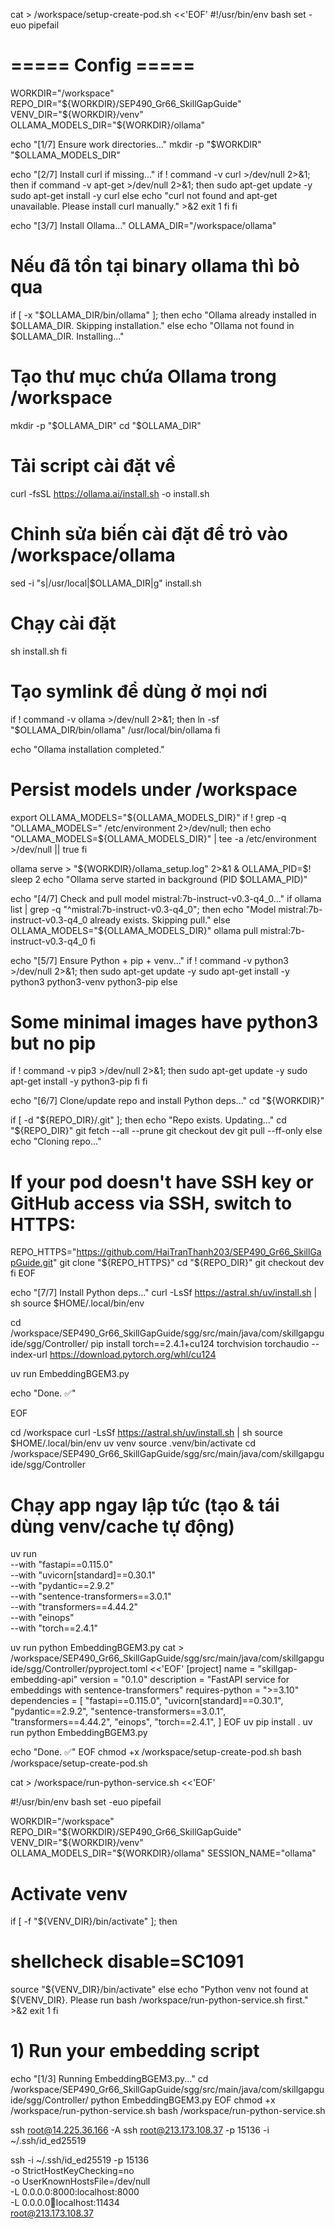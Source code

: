 cat > /workspace/setup-create-pod.sh <<'EOF'
#!/usr/bin/env bash
set -euo pipefail

# ===== Config =====
WORKDIR="/workspace"
REPO_DIR="${WORKDIR}/SEP490_Gr66_SkillGapGuide"
VENV_DIR="${WORKDIR}/venv"
OLLAMA_MODELS_DIR="${WORKDIR}/ollama"

echo "[1/7] Ensure work directories..."
mkdir -p "$WORKDIR" "$OLLAMA_MODELS_DIR"

echo "[2/7] Install curl if missing..."
if ! command -v curl >/dev/null 2>&1; then
  if command -v apt-get >/dev/null 2>&1; then
    sudo apt-get update -y
    sudo apt-get install -y curl
  else
    echo "curl not found and apt-get unavailable. Please install curl manually." >&2
    exit 1
  fi
fi

echo "[3/7] Install Ollama..."
OLLAMA_DIR="/workspace/ollama"

# Nếu đã tồn tại binary ollama thì bỏ qua
if [ -x "$OLLAMA_DIR/bin/ollama" ]; then
  echo "Ollama already installed in $OLLAMA_DIR. Skipping installation."
else
  echo "Ollama not found in $OLLAMA_DIR. Installing..."
  
  # Tạo thư mục chứa Ollama trong /workspace
  mkdir -p "$OLLAMA_DIR"
  cd "$OLLAMA_DIR"

  # Tải script cài đặt về
  curl -fsSL https://ollama.ai/install.sh -o install.sh
  
  # Chỉnh sửa biến cài đặt để trỏ vào /workspace/ollama
  sed -i "s|/usr/local|$OLLAMA_DIR|g" install.sh

  # Chạy cài đặt
  sh install.sh
fi

# Tạo symlink để dùng ở mọi nơi
if ! command -v ollama >/dev/null 2>&1; then
  ln -sf "$OLLAMA_DIR/bin/ollama" /usr/local/bin/ollama
fi

echo "Ollama installation completed."


# Persist models under /workspace
export OLLAMA_MODELS="${OLLAMA_MODELS_DIR}"
if ! grep -q "OLLAMA_MODELS=" /etc/environment 2>/dev/null; then
  echo "OLLAMA_MODELS=${OLLAMA_MODELS_DIR}" | tee -a /etc/environment >/dev/null || true
fi

ollama serve > "${WORKDIR}/ollama_setup.log" 2>&1 &
OLLAMA_PID=$!
sleep 2
echo "Ollama serve started in background (PID $OLLAMA_PID)"

echo "[4/7] Check and pull model mistral:7b-instruct-v0.3-q4_0..."
if ollama list | grep -q "^mistral:7b-instruct-v0.3-q4_0"; then
  echo "Model mistral:7b-instruct-v0.3-q4_0 already exists. Skipping pull."
else
  OLLAMA_MODELS="${OLLAMA_MODELS_DIR}" ollama pull mistral:7b-instruct-v0.3-q4_0
fi

echo "[5/7] Ensure Python + pip + venv..."
if ! command -v python3 >/dev/null 2>&1; then
  sudo apt-get update -y
  sudo apt-get install -y python3 python3-venv python3-pip
else
  # Some minimal images have python3 but no pip
  if ! command -v pip3 >/dev/null 2>&1; then
    sudo apt-get update -y
    sudo apt-get install -y python3-pip
  fi
fi

echo "[6/7] Clone/update repo and install Python deps..."
cd "${WORKDIR}"

if [ -d "${REPO_DIR}/.git" ]; then
  echo "Repo exists. Updating..."
  cd "${REPO_DIR}"
  git fetch --all --prune
  git checkout dev
  git pull --ff-only
else
  echo "Cloning repo..."
  # If your pod doesn't have SSH key or GitHub access via SSH, switch to HTTPS:
  REPO_HTTPS="https://github.com/HaiTranThanh203/SEP490_Gr66_SkillGapGuide.git"
  git clone "${REPO_HTTPS}"
  cd "${REPO_DIR}"
  git checkout dev
fi
EOF



echo "[7/7] Install Python deps..."
curl -LsSf https://astral.sh/uv/install.sh | sh
source $HOME/.local/bin/env

cd /workspace/SEP490_Gr66_SkillGapGuide/sgg/src/main/java/com/skillgapguide/sgg/Controller/
pip install torch==2.4.1+cu124 torchvision torchaudio --index-url https://download.pytorch.org/whl/cu124

uv run EmbeddingBGEM3.py



echo "Done. ✅"


EOF

<!-- echo "Installing Python packages into venv..."
pip install --upgrade \
  --index-url https://download.pytorch.org/whl/cu124 \
  --extra-index-url https://pypi.org/simple \
  torch==2.4.1+cu124 torchvision==0.19.1+cu124 torchaudio==2.4.1+cu124 -->

<!-- pip install \
  fastapi==0.115.0 \
  "uvicorn[standard]==0.30.1" \
  pydantic==2.9.2 \
  sentence-transformers==3.0.1 \
  transformers==4.44.2 \
  einops -->

cd /workspace
curl -LsSf https://astral.sh/uv/install.sh | sh
source $HOME/.local/bin/env
uv venv
source .venv/bin/activate
cd /workspace/SEP490_Gr66_SkillGapGuide/sgg/src/main/java/com/skillgapguide/sgg/Controller
# Chạy app ngay lập tức (tạo & tái dùng venv/cache tự động)
uv run \
  --with "fastapi==0.115.0" \
  --with "uvicorn[standard]==0.30.1" \
  --with "pydantic==2.9.2" \
  --with "sentence-transformers==3.0.1" \
  --with "transformers==4.44.2" \
  --with "einops" \
  --with "torch==2.4.1" 

uv run python EmbeddingBGEM3.py
cat > /workspace/SEP490_Gr66_SkillGapGuide/sgg/src/main/java/com/skillgapguide/sgg/Controller/pyproject.toml <<'EOF'
[project]
name = "skillgap-embedding-api"
version = "0.1.0"
description = "FastAPI service for embeddings with sentence-transformers"
requires-python = ">=3.10"
dependencies = [
    "fastapi==0.115.0",
    "uvicorn[standard]==0.30.1",
    "pydantic==2.9.2",
    "sentence-transformers==3.0.1",
    "transformers==4.44.2",
    "einops",
    "torch==2.4.1",
]
EOF
uv pip install .
uv run python EmbeddingBGEM3.py

<!-- uv run \
--with "fastapi==0.115.0" \
--with "uvicorn[standard]==0.30.1" \
--with "pydantic==2.9.2" \
--with "sentence-transformers==3.0.1" \
--with "transformers==4.44.2" \
--with "einops" \
--with "torch==2.4.1+cu124" --index-url https://download.pytorch.org/whl/cu124 -->


echo "Done. ✅"
EOF
chmod +x /workspace/setup-create-pod.sh
bash /workspace/setup-create-pod.sh




cat > /workspace/run-python-service.sh <<'EOF'

#!/usr/bin/env bash
set -euo pipefail

WORKDIR="/workspace"
REPO_DIR="${WORKDIR}/SEP490_Gr66_SkillGapGuide"
VENV_DIR="${WORKDIR}/venv"
OLLAMA_MODELS_DIR="${WORKDIR}/ollama"
SESSION_NAME="ollama"

# Activate venv
if [ -f "${VENV_DIR}/bin/activate" ]; then
  # shellcheck disable=SC1091
  source "${VENV_DIR}/bin/activate"
else
  echo "Python venv not found at ${VENV_DIR}. Please run bash /workspace/run-python-service.sh first." >&2
  exit 1
fi

# 1) Run your embedding script
echo "[1/3] Running EmbeddingBGEM3.py..."
cd /workspace/SEP490_Gr66_SkillGapGuide/sgg/src/main/java/com/skillgapguide/sgg/Controller/
python EmbeddingBGEM3.py
EOF
chmod +x /workspace/run-python-service.sh
bash /workspace/run-python-service.sh

ssh root@14.225.36.166 -A
ssh root@213.173.108.37 -p 15136 -i ~/.ssh/id_ed25519

ssh -i ~/.ssh/id_ed25519 -p 15136 \
  -o StrictHostKeyChecking=no \
  -o UserKnownHostsFile=/dev/null \
  -L 0.0.0.0:8000:localhost:8000 \
  -L 0.0.0.0:1234:localhost:11434 \
  root@213.173.108.37


